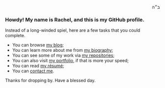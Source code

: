<p align="right" dir="rtl">ב״ה</p>
<h3>Howdy! My name is Rachel, and this is my GitHub profile.</h3>

Instead of a long-winded spiel, here are a few tasks that you could complete.

- You can browse [my blog](https://blog.delevingne.me);
- You can learn more about me from [my biography](https://www.delevingne.me/en/about/);
- You can see some of my work via [my repositories](https://github.com/rachelmichaela?tab=repositories);
- You can also visit [my portfolio](https://www.delevingne.me/en/portfolio/), if that is more your speed;
- You can read [my résumé](https://www.delevingne.me/en/resume/);
- You can [contact me](https://www.delevingne.me/en/contact/).

Thanks for dropping by. Have a blessed day.
